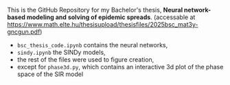 This is the GitHub Repository for my Bachelor's thesis, **Neural network-based modeling and solving of epidemic spreads**.
(accessable at https://www.math.elte.hu/thesisupload/thesisfiles/2025bsc_mat3y-gncgun.pdf)
- `bsc_thesis_code.ipynb` contains the neural networks,  
- `sindy.ipynb` the SINDy models,  
- the rest of the files were used to figure creation,  
- except for `phase3d.py`, which contains an interactive 3d plot of the phase space of the SIR model
